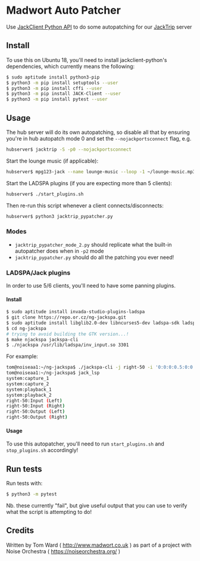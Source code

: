 # Madwort Auto Patcher

Use [JackClient Python API](https://github.com/spatialaudio/jackclient-python/) to do some autopatching for our [JackTrip](https://github.com/jacktrip/jacktrip) server

## Install

To use this on Ubuntu 18, you'll need to install jackclient-python's dependencies, which currently means the following:

```bash
$ sudo aptitude install python3-pip
$ python3 -m pip install setuptools --user
$ python3 -m pip install cffi --user
$ python3 -m pip install JACK-Client --user
$ python3 -m pip install pytest --user
```

## Usage

The hub server will do its own autopatching, so disable all that by ensuring you're in hub autopatch mode 0 and set the `--nojackportsconnect` flag, e.g.

```bash
hubserver$ jacktrip -S -p0 --nojackportsconnect
```

Start the lounge music (if applicable):

```bash
hubserver$ mpg123-jack --name lounge-music --loop -1 ~/lounge-music.mp3
```

Start the LADSPA plugins (if you are expecting more than 5 clients):

```bash
hubserver$ ./start_plugins.sh
```

Then re-run this script whenever a client connects/disconnects:

```bash
hubserver$ python3 jacktrip_pypatcher.py
```

### Modes

* `jacktrip_pypatcher_mode_2.py` should replicate what the built-in autopatcher does when in `-p2` mode
* `jacktrip_pypatcher.py` should do all the patching you ever need!

### LADSPA/Jack plugins

In order to use 5/6 clients, you'll need to have some panning plugins.

#### Install

```bash
$ sudo aptitude install invada-studio-plugins-ladspa
$ git clone https://repo.or.cz/ng-jackspa.git
$ sudo aptitude install libglib2.0-dev libncurses5-dev ladspa-sdk ladspa-sdk-dev
$ cd ng-jackspa
# trying to avoid building the GTK version...!
$ make njackspa jackspa-cli
$ ./njackspa /usr/lib/ladspa/inv_input.so 3301
```

For example:

```bash
tom@noiseaa1:~/ng-jackspa$ ./jackspa-cli -j right-50 -i '0:0:0:0.5:0:0' /usr/lib/ladspa/inv_input.so 3301 &
tom@noiseaa1:~/ng-jackspa$ jack_lsp
system:capture_1
system:capture_2
system:playback_1
system:playback_2
right-50:Input (Left)
right-50:Input (Right)
right-50:Output (Left)
right-50:Output (Right)
```

#### Usage

To use this autopatcher, you'll need to run `start_plugins.sh` and `stop_plugins.sh` accordingly!

## Run tests

Run tests with:
```bash
$ python3 -m pytest
```

Nb. these currently "fail", but give useful output that you can use to verify what the script is attempting to do!

## Credits

Written by Tom Ward ( http://www.madwort.co.uk ) as part of a project with Noise Orchestra ( https://noiseorchestra.org/ )
